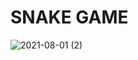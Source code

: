 # SNAKE GAME

![2021-08-01 (2)](https://user-images.githubusercontent.com/69279972/127778763-ea69a1f7-38df-47f5-a22f-8b8884e08e31.png)
